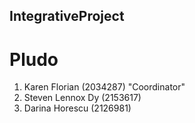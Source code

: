 ## IntegrativeProject
# Pludo

1. Karen Florian (2034287) "Coordinator"
2. Steven Lennox Dy (2153617)
3. Darina Horescu (2126981)
